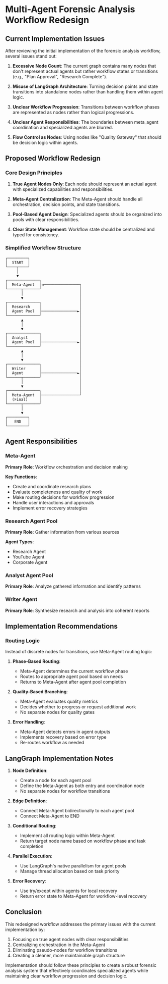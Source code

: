 # Multi-Agent Forensic Analysis Workflow Redesign

## Current Implementation Issues

After reviewing the initial implementation of the forensic analysis workflow, several issues stand out:

1. **Excessive Node Count**: The current graph contains many nodes that don't represent actual agents but rather workflow states or transitions (e.g., "Plan Approval", "Research Complete").

2. **Misuse of LangGraph Architecture**: Turning decision points and state transitions into standalone nodes rather than handling them within agent logic.

3. **Unclear Workflow Progression**: Transitions between workflow phases are represented as nodes rather than logical progressions.

4. **Unclear Agent Responsibilities**: The boundaries between meta_agent coordination and specialized agents are blurred.

5. **Flow Control as Nodes**: Using nodes like "Quality Gateway" that should be decision logic within agents.

## Proposed Workflow Redesign

### Core Design Principles

1. **True Agent Nodes Only**: Each node should represent an actual agent with specialized capabilities and responsibilities.

2. **Meta-Agent Centralization**: The Meta-Agent should handle all orchestration, decision points, and state transitions.

3. **Pool-Based Agent Design**: Specialized agents should be organized into pools with clear responsibilities.

4. **Clear State Management**: Workflow state should be centralized and typed for consistency.

### Simplified Workflow Structure

```
┌─────────┐
│  START  │
└────┬────┘
     │
     ▼
┌──────────────┐
│  Meta-Agent  │◄────────────────┐
└──────┬───────┘                 │
       │                         │
       ▼                         │
┌──────────────┐                 │
│  Research    │                 │
│  Agent Pool  │────────────────►│
└──────────────┘                 │
       ▲                         │
       │                         │
       ▼                         │
┌──────────────┐                 │
│  Analyst     │                 │
│  Agent Pool  │────────────────►│
└──────────────┘                 │
       ▲                         │
       │                         │
       ▼                         │
┌──────────────┐                 │
│  Writer      │                 │
│  Agent       │────────────────►│
└──────┬───────┘                 │
       │                         │
       ▼                         │
┌──────────────┐                 │
│  Meta-Agent  │─────────────────┘
│  (Final)     │
└──────┬───────┘
       │
       ▼
┌─────────┐
│   END   │
└─────────┘
```

## Agent Responsibilities

### Meta-Agent

**Primary Role**: Workflow orchestration and decision making

**Key Functions**:
- Create and coordinate research plans
- Evaluate completeness and quality of work
- Make routing decisions for workflow progression
- Handle user interactions and approvals
- Implement error recovery strategies

### Research Agent Pool

**Primary Role**: Gather information from various sources

**Agent Types**:
- Research Agent
- YouTube Agent
- Corporate Agent

### Analyst Agent Pool

**Primary Role**: Analyze gathered information and identify patterns

### Writer Agent

**Primary Role**: Synthesize research and analysis into coherent reports

## Implementation Recommendations



### Routing Logic

Instead of discrete nodes for transitions, use Meta-Agent routing logic:

1. **Phase-Based Routing**:
   - Meta-Agent determines the current workflow phase
   - Routes to appropriate agent pool based on needs
   - Returns to Meta-Agent after agent pool completion

2. **Quality-Based Branching**:
   - Meta-Agent evaluates quality metrics
   - Decides whether to progress or request additional work
   - No separate nodes for quality gates

3. **Error Handling**:
   - Meta-Agent detects errors in agent outputs
   - Implements recovery based on error type
   - Re-routes workflow as needed



## LangGraph Implementation Notes

1. **Node Definition**:
   - Create a node for each agent pool
   - Define the Meta-Agent as both entry and coordination node
   - No separate nodes for workflow transitions

2. **Edge Definition**:
   - Connect Meta-Agent bidirectionally to each agent pool
   - Connect Meta-Agent to END

3. **Conditional Routing**:
   - Implement all routing logic within Meta-Agent
   - Return target node name based on workflow phase and task completion

4. **Parallel Execution**:
   - Use LangGraph's native parallelism for agent pools
   - Manage thread allocation based on task priority

5. **Error Recovery**:
   - Use try/except within agents for local recovery
   - Return error state to Meta-Agent for workflow-level recovery

## Conclusion

This redesigned workflow addresses the primary issues with the current implementation by:

1. Focusing on true agent nodes with clear responsibilities
2. Centralizing orchestration in the Meta-Agent
3. Eliminating pseudo-nodes for workflow transitions
4. Creating a cleaner, more maintainable graph structure

Implementation should follow these principles to create a robust forensic analysis system that effectively coordinates specialized agents while maintaining clear workflow progression and decision logic.